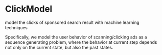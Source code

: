 # ClickModel
model the clicks of sponsored search result with machine learning techniques

Specifically, we model the user behavior of scanning/clicking ads as a sequence generating problem, where the behavior at current step depends not only on the current state, but also the past states.
